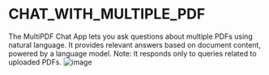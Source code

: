 # CHAT_WITH_MULTIPLE_PDF
The MultiPDF Chat App lets you ask questions about multiple PDFs using natural language. It provides relevant answers based on document content, powered by a language model. Note: It responds only to queries related to uploaded PDFs.
![image](https://github.com/cyborg-joshi/CHAT_WITH_MULTIPLE_PDF/assets/91533278/2cc21249-ff3c-4595-bd08-7118405d3578)
